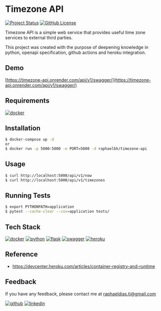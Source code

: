 # Timezone API

[![Project Status](https://img.shields.io/static/v1?label=project%20status&message=complete&color=success&style=flat-square)](#)
[![GitHub License](https://img.shields.io/github/license/raphaelbh/python-web-template?style=flat-square)](#)

Timezone API is a simple web service that provides useful time zone services to external third parties.

This project was created with the purpose of deepening knowledge in python, openapi specification, github actions and heroku integration.

## Demo

[https://timezone-api.onrender.com/api/v1/swagger/](https://timezone-api.onrender.com/api/v1/swagger/)

## Requirements

[![docker](https://img.shields.io/badge/Docker-2CA5E0?style=for-the-badge&logo=docker&logoColor=white)](https://www.docker.com/)

## Installation

```bash
$ docker-compose up -d
or
$ docker run -p 5000:5000 -e PORT=5000 -d raphaelbh/timezone-api
```
    
## Usage

```bash
$ curl http://localhost:5000/api/v1/now
$ curl http://localhost:5000/api/v1/timezones
```

## Running Tests

```bash
$ export PYTHONPATH=application
$ pytest --cache-clear --cov=application tests/
```

## Tech Stack

[![docker](https://img.shields.io/badge/Docker-2CA5E0?style=for-the-badge&logo=docker&logoColor=white)](https://www.docker.com/)
[![python](https://img.shields.io/badge/Python-FFD43B?style=for-the-badge&logo=python&logoColor=blue)](https://www.python.org/)
[![flask](https://img.shields.io/badge/Flask-000000?style=for-the-badge&logo=flask&logoColor=white)](https://flask.palletsprojects.com/en/2.0.x/)
[![swagger](https://img.shields.io/badge/Swagger-85EA2D?style=for-the-badge&logo=Swagger&logoColor=white)](https://swagger.io/)
[![heroku](https://img.shields.io/badge/Heroku-430098?style=for-the-badge&logo=heroku&logoColor=white)](https://heroku.com)

## Reference

- https://devcenter.heroku.com/articles/container-registry-and-runtime

## Feedback

If you have any feedback, please contact me at raphaeldias.ti@gmail.com

[![github](https://img.shields.io/badge/GitHub-100000?style=for-the-badge&logo=github&logoColor=white)](https://github.com/raphaelbh)
[![linkedin](https://img.shields.io/badge/LinkedIn-0077B5?style=for-the-badge&logo=linkedin&logoColor=white)](https://www.linkedin.com/in/raphaelbh/)

